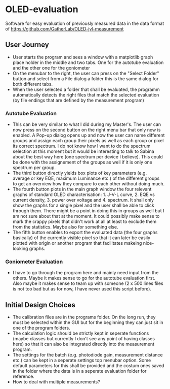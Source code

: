 # OLED-evaluation

Software for easy evaluation of previously measured data in the data format of https://github.com/GatherLab/OLED-jvl-measurement

## User Journey

- User starts the program and sees a window with a matplotlib graph place holder in the middle and two tabs. One for the autotube evaluation and the other one for the goniometer
- On the menubar to the right, the user can press on the "Select Folder" button and select from a File dialog a folder this is the same dialog for both different tabs.
- When the user selected a folder that shall be evaluated, the programm automatically detects the right files that match the selected evaluation (by file endings that are defined by the measurement program)

### Autotube Evaluation

- This can be very similar to what I did during my Master's. The user can now press on the second button on the right menu bar that only now is enabled. A Pop-up dialog opens up and now the user can name different groups and assign each group their pixels as well as each group or pixel its correct spectrum. I do not know how I want to do the spectrum selection at this moment but it would be interesting to talk to Sabina about the best way here (one spectrum per device I believe). This could be done with the assignement of the groups as well if it is only one spectrum per group.
- The third button directly yields box plots of key parameters (e.g. average or key EQE, maximum Luminance etc.) of the different groups to get an overview how they compare to each other without doing much.
- The fourth button plots in the main graph window the four relevant graphs of standard OLED characterisation: 1. J-V-L curve, 2. EQE vs current density, 3. power over voltage and 4. spectrum. It shall only show the graphs for a single pixel and the user shall be able to click through them. There might be a point in doing this in groups as well but I am not sure about that at the moment. It could possibly make sense to mark the crappy pixels that didn't work at all at least to exclude them from the statistics. Maybe also for something else.
- The fifth button enables to export the evaluated data (the four graphs basically) of the currently visible pixel so that it can later be easily plotted with origin or another program that facilitates makeing nice-looking graphs.

### Goniometer Evaluation

- I have to go through the program here and mainly need input from the others. Maybe it makes sense to go for the autotube evaluation first. Also maybe it makes sense to team up with someone (2 x 500 lines files is not too bad but as for now, I have never used this script before).

## Initial Design Choices

- The calibration files are in the programs folder. On the long run, they must be selected within the GUI but for the beginning they can just sit in one of the program folders.
- The calculation logic should be strictly kept in seperate functions (maybe classes but currently I don't see any point of having classes here) so that it can also be integrated directly into the measurement program.
- The settings for the batch (e.g. photodiode gain, measurement distance etc.) can be kept in a seperate settings top menubar option. Some default parameters for this shall be provided and the costum ones saved in the folder where the data is in a seperate evaluation folder for reference.
- How to deal with multiple measurements?
